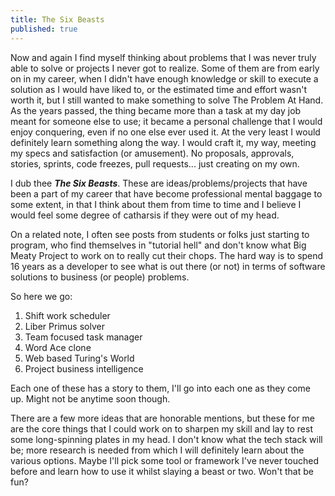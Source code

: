```yaml
---
title: The Six Beasts
published: true
---
```


Now and again I find myself thinking about problems that I was never truly able to solve or projects I never got to realize.  Some of them are from early on in my career, when I didn't have enough knowledge or skill to execute a solution as I would have liked to, or the estimated time and effort wasn't worth it, but I still wanted to make something to solve The Problem At Hand.  As the years passed, the thing became more than a task at my day job meant for someone else to use; it became a personal challenge that I would enjoy conquering, even if no one else ever used it.  At the very least I would definitely learn something along the way.  I would craft it, my way, meeting my specs and satisfaction (or amusement).  No proposals, approvals, stories, sprints, code freezes, pull requests... just creating on my own.

I dub thee ***The Six Beasts***.  These are ideas/problems/projects that have been a part of my career that have become professional mental baggage to some extent, in that I think about them from time to time and I believe I would feel some degree of catharsis if they were out of my head.

On a related note, I often see posts from students or folks just starting to program, who find themselves in "tutorial hell" and don't know what Big Meaty Project to work on to really cut their chops.  The hard way is to spend 16 years as a developer to see what is out there (or not) in terms of software solutions to business (or people) problems.  

So here we go:

1. Shift work scheduler
2. Liber Primus solver
3. Team focused task manager
4. Word Ace clone
5. Web based Turing's World
6. Project business intelligence

Each one of these has a story to them, I'll go into each one as they come up.  Might not be anytime soon though.

There are a few more ideas that are honorable mentions, but these for me are the core things that I could work on to sharpen my skill and lay to rest some long-spinning plates in my head.  I don't know what the tech stack will be; more research is needed from which I will definitely learn about the various options.  Maybe I'll pick some tool or framework I've never touched before and learn how to use it whilst slaying a beast or two.  Won't that be fun?